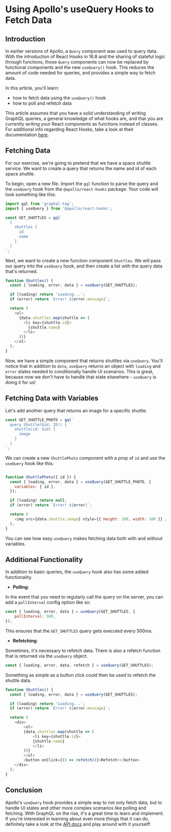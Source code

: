 
# Using Apollo's useQuery Hooks to Fetch Data #

## Introduction ##

In earlier versions of Apollo, a `Query` component was used to query data. With the introduction of React Hooks in 16.8 and the sharing of stateful logic through functions, those `Query` components can now be replaced by functional components and the new `useQuery()` hook. This reduces the amount of code needed for queries, and provides a simple way to fetch data.

In this article, you'll learn:

- how to fetch data using the `useQuery()` hook
- how to poll and refetch data

This article assumes that you have a solid understanding of writing GraphQL queries, a general knowledge of what hooks are, and that you are currently writing your React components as functions instead of classes. For additional info regarding React Hooks, take a look at their documentation [here](https://reactjs.org/docs/hooks-intro.html).

## Fetching Data ##

For our exercise, we're going to pretend that we have a space shuttle service. We want to create a query that returns the name and id of each space shuttle. 

To begin, open a new file. Import the `gql` function to parse the query and the `useQuery` hook from the `@apollo/react-hooks` package. Your code will look something like this:

```javascript
import gql from 'graphql-tag';
import { useQuery } from '@apollo/react-hooks';

const GET_SHUTTLES = gql`
  {
    shuttles {
      id
      name
    }
  }
`;
```

Next, we want to create a new function component `Shuttles`. We will pass our query into the `useQuery` hook, and then create a list with the query data that's returned.

```javascript
function Shuttles() {
  const { loading, error, data } = useQuery(GET_SHUTTLES);

  if (loading) return 'Loading...';
  if (error) return `Error! ${error.message}`;

  return (
    <ul>
      {data.shuttles.map(shuttle => (
        <li key={shuttle.id}>
          {shuttle.name}
        </li>
      ))}
    </ul>
  );
}
```

Now, we have a simple component that returns shuttles via `useQuery`. You'll notice that in addition to `data`, `useQuery` returns an object with `loading` and `error` states needed to conditionally handle UI scenarios. This is great, because now we don't have to handle that state elsewhere - `useQuery` is doing it for us!

## Fetching Data with Variables ##

Let's add another query that returns an image for a specific shuttle.

```javascript
const GET_SHUTTLE_PHOTO = gql`
  query Shuttle($id: ID!) {
    shuttle(id: $id) {
      image
    }
  }
`;
```

We can create a new `ShuttlePhoto` component with a prop of `id` and use the `useQuery` hook like this:

```javascript

function ShuttlePhoto({ id }) {
  const { loading, error, data } = useQuery(GET_SHUTTLE_PHOTO, {
    variables: { id },
  });

  if (loading) return null;
  if (error) return `Error! ${error}`;

  return (
    <img src={data.shuttle.image} style={{ height: 100, width: 100 }} />
  );
}
```

You can see how easy `useQuery` makes fetching data both with and without variables.

## Additional Functionality ##

In addition to basic queries, the `useQuery` hook also has some added functionality.

- **Polling**:

In the event that you need to regularly call the query on the server, you can add a `pollInterval` config option like so:

```javascript
const { loading, error, data } = useQuery(GET_SHUTTLES, {
    pollInterval: 500,
});
```

This ensures that the `GET_SHUTTLES` query gets executed every 500ms.

- **Refetching**:

Sometimes, it's necessary to refetch data. There is also a refetch function that is returned via the `useQuery` object.

```javascript
const { loading, error, data, refetch } = useQuery(GET_SHUTTLES);
```

Something as simple as a button click could then be used to refetch the shuttle data.

```javascript
function Shuttles() {
  const { loading, error, data } = useQuery(GET_SHUTTLES);

  if (loading) return 'Loading...';
  if (error) return `Error! ${error.message}`;

  return (
    <div>
        <ul>
        {data.shuttles.map(shuttle => (
            <li key={shuttle.id}>
            {shuttle.name}
            </li>
        ))}
        </ul>
        <button onClick={() => refetch()}>Refetch!</button>
    </div>
  );
}
```

## Conclusion ##

Apollo's `useQuery` hook provides a simple way to not only fetch data, but to handle UI states and other more complex scenarios like polling and fetching. With GraphQL on the rise, it's a great time to learn and implement. If you're interested in learning about even more things that it can do, definitely take a look at the [API docs](https://www.apollographql.com/docs/react/data/queries/#usequery-api) and play around with it yourself!
